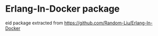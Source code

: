 # Erlang-In-Docker package 

eid package extracted from https://github.com/Random-Liu/Erlang-In-Docker
